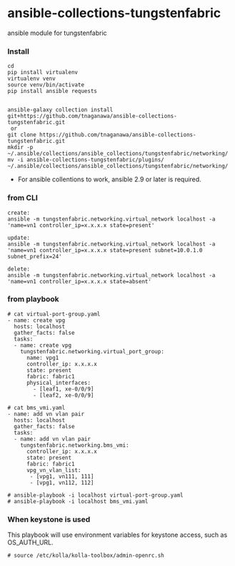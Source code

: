 # ansible-collections-tungstenfabric
ansible module for tungstenfabric


### Install
```
cd
pip install virtualenv
virtualenv venv
source venv/bin/activate
pip install ansible requests


ansible-galaxy collection install git+https://github.com/tnaganawa/ansible-collections-tungstenfabric.git
 or
git clone https://github.com/tnaganawa/ansible-collections-tungstenfabric.git
mkdir -p ~/.ansible/collections/ansible_collections/tungstenfabric/networking/
mv -i ansible-collections-tungstenfabric/plugins/ ~/.ansible/collections/ansible_collections/tungstenfabric/networking/
```

 - For ansible collentions to work, ansible 2.9 or later is required.

### from CLI
```
create:
ansible -m tungstenfabric.networking.virtual_network localhost -a 'name=vn1 controller_ip=x.x.x.x state=present'

update:
ansible -m tungstenfabric.networking.virtual_network localhost -a 'name=vn1 controller_ip=x.x.x.x state=present subnet=10.0.1.0 subnet_prefix=24'

delete:
ansible -m tungstenfabric.networking.virtual_network localhost -a 'name=vn1 controller_ip=x.x.x.x state=absent'
```

### from playbook

```
# cat virtual-port-group.yaml
- name: create vpg
  hosts: localhost
  gather_facts: false
  tasks:
  - name: create vpg
    tungstenfabric.networking.virtual_port_group:
      name: vpg1
      controller_ip: x.x.x.x
      state: present
      fabric: fabric1
      physical_interfaces:
        - [leaf1, xe-0/0/9]
        - [leaf2, xe-0/0/9]

# cat bms_vmi.yaml
- name: add vn vlan pair
  hosts: localhost
  gather_facts: false
  tasks:
  - name: add vn vlan pair
    tungstenfabric.networking.bms_vmi:
      controller_ip: x.x.x.x
      state: present
      fabric: fabric1
      vpg_vn_vlan_list:
       - [vpg1, vn111, 111]
       - [vpg1, vn112, 112]

# ansible-playbook -i localhost virtual-port-group.yaml
# ansible-playbook -i localhost bms_vmi.yaml
```


### When keystone is used

This playbook will use environment variables for keystone access, such as OS_AUTH_URL.

```
# source /etc/kolla/kolla-toolbox/admin-openrc.sh
```

